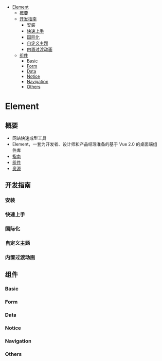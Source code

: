 <!-- TOC -->

- [Element](#element)
    - [概要](#概要)
    - [开发指南](#开发指南)
        - [安装](#安装)
        - [快速上手](#快速上手)
        - [国际化](#国际化)
        - [自定义主题](#自定义主题)
        - [内置过渡动画](#内置过渡动画)
    - [组件](#组件)
        - [Basic](#basic)
        - [Form](#form)
        - [Data](#data)
        - [Notice](#notice)
        - [Navigation](#navigation)
        - [Others](#others)

<!-- /TOC -->

# Element

## 概要

- 网站快速成型工具
- Element，一套为开发者、设计师和产品经理准备的基于 Vue 2.0 的桌面端组件库
- [指南](http://element.eleme.io/#/zh-CN/guide/design)
- [组件](http://element.eleme.io/#/zh-CN/component/layout)
- [资源](http://element.eleme.io/#/zh-CN/resource)

## 开发指南

### 安装

### 快速上手

### 国际化

### 自定义主题

### 内置过渡动画

## 组件

### Basic

### Form

### Data

### Notice

### Navigation

### Others
